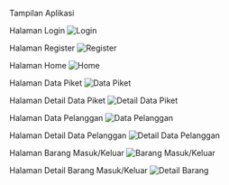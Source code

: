 Tampilan Aplikasi

Halaman Login
![Login](https://github.com/user-attachments/assets/9fc4dd31-d6a2-494c-aac3-e3aa462423e8)

Halaman Register
![Register](https://github.com/user-attachments/assets/27ef4d23-c9a1-498b-a49c-1722c997f020)

Halaman Home
![Home](https://github.com/user-attachments/assets/4164859e-3a91-46cd-aca3-ead042622b77)

Halaman Data Piket
![Data Piket](https://github.com/user-attachments/assets/4e2d1552-fc84-4b25-aaae-758c3510063c)

Halaman Detail Data Piket
![Detail Data Piket](https://github.com/user-attachments/assets/433387f4-3203-47ba-bc7f-24852007e136)

Halaman Data Pelanggan
![Data Pelanggan](https://github.com/user-attachments/assets/3dd37001-03a9-4fa3-bff1-9d8d45a49aea)

Halaman Detail Data Pelanggan
![Detail Data Pelanggan](https://github.com/user-attachments/assets/bf267cd5-c259-433c-b951-1912df0357b6)

Halaman Barang Masuk/Keluar
![Barang Masuk/Keluar](https://github.com/user-attachments/assets/02124c4b-befd-48f7-b481-a5dfd40f2bc5)

Halaman Detail Barang Masuk/Keluar
![Detail Barang](https://github.com/user-attachments/assets/93d69265-e6e5-42cc-9615-d46fc53d4f11)
